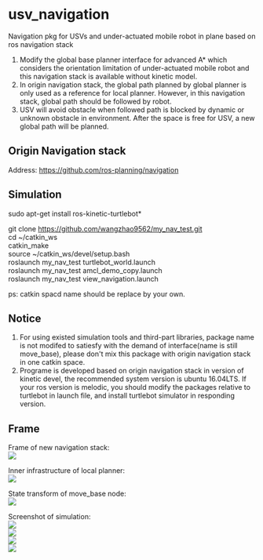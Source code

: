# usv_navigation

Navigation pkg for USVs and under-actuated mobile robot in plane based on ros navigation stack  
1. Modify the global base planner interface for advanced A* which considers the orientation limitation of under-actuated mobile robot and this navigation stack is available without kinetic model.  
2. In origin navigation stack, the global path planned by global planner is only used as a reference for local planner. However, in this navigation stack, global path should be followed by robot.  
3. USV will avoid obstacle when followed path is blocked by dynamic or unknown obstacle in environment. After the space is free for USV, a new global path will be planned.

## Origin Navigation stack  
Address: https://github.com/ros-planning/navigation  

## Simulation  
sudo apt-get install ros-kinetic-turtlebot*  

git clone https://github.com/wangzhao9562/my_nav_test.git  
cd ~/catkin_ws   
catkin_make  
source ~/catkin_ws/devel/setup.bash  
roslaunch my_nav_test turtlebot_world.launch  
roslaunch my_nav_test amcl_demo_copy.launch  
roslaunch my_nav_test view_navigation.launch  

ps: catkin spacd name should be replace by your own.  

## Notice    
1. For using existed simulation tools and third-part libraries, package name is not modifed to satiesfy with the demand of interface(name is still move_base), please don't mix this package with origin navigation stack in one catkin space.
2. Programe is developed based on origin navigation stack in version of kinetic devel, the recommended system version is ubuntu 16.04LTS. If your ros version is melodic, you should modify the packages relative to turtlebot in launch file, and install turtlebot simulator in responding version.

## Frame  
Frame of new navigation stack:  
![](https://github.com/wangzhao9562/usv_navigation/blob/master/assets/Frame_of_navigation_stack.png)  
  
Inner infrastructure of local planner:  
![](https://github.com/wangzhao9562/usv_navigation/blob/master/assets/Inner_infrastructure_of_local_planner.png)  
  
State transform of move_base node:  
![](https://github.com/wangzhao9562/usv_navigation/blob/master/assets/State_transform_of_move_base.png)  

Screenshot of simulation:  
![](https://github.com/wangzhao9562/usv_navigation/blob/master/assets/screenshot_for_nav_pub.png)  
![](https://github.com/wangzhao9562/usv_navigation/blob/master/assets/screenshot_for_nav_pub_02.png)  
![](https://github.com/wangzhao9562/usv_navigation/blob/master/assets/screenshot_for_nav_pub_03.png)  
![](https://github.com/wangzhao9562/usv_navigation/blob/master/assets/screenshot_for_nav_pub_04.png)
